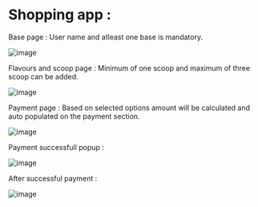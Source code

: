 # Shopping app : 

Base page :
User name and atleast one base is mandatory.

![image](https://user-images.githubusercontent.com/107784718/202645953-54d059cd-105b-4153-90d7-befac2742a84.png)

Flavours and scoop page :
Minimum of one scoop and maximum of three scoop can be added.

![image](https://user-images.githubusercontent.com/107784718/202646168-5e5be0db-10c2-454c-a5b9-57f81f520901.png)

Payment page :
Based on selected options amount will be calculated and auto populated on the payment section.

![image](https://user-images.githubusercontent.com/107784718/202646268-0aaabc85-8f4e-489f-b264-94155ccda30b.png)

Payment successfull popup :

![image](https://user-images.githubusercontent.com/107784718/202646830-5f221f7c-dd68-488e-bbdb-aa7128bc31bd.png)

After successful payment :

![image](https://user-images.githubusercontent.com/107784718/202646569-8a75c9bb-337e-4ae8-b175-1d19e3860a4e.png)
